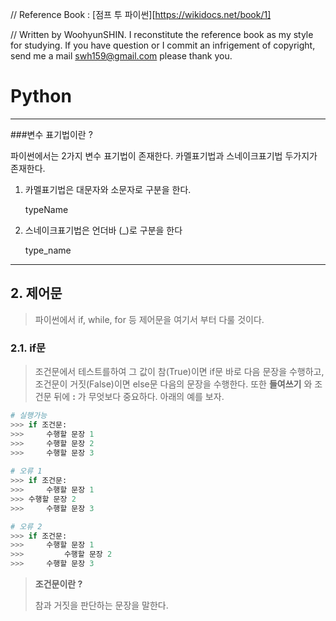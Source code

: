 // Reference Book : [점프 투 파이썬][https://wikidocs.net/book/1]

// Written by WoohyunSHIN. I reconstitute the reference book as my style for studying. If you have question or I commit an infrigement of copyright, send me a mail swh159@gmail.com please thank you.

# Python

***

###변수 표기법이란 ?

파이썬에서는 2가지 변수 표기법이 존재한다. 카멜표기법과 스네이크표기법 두가지가 존재한다.  

1. 카멜표기법은 대문자와 소문자로 구분을 한다.

   typeName

2. 스네이크표기법은 언더바 (_)로 구분을 한다

   type_name

***

## 2. 제어문

> 파이썬에서 if, while, for 등 제어문을 여기서 부터 다룰 것이다.

### 2.1. if문

> 조건문에서 테스트를하여 그 값이 참(True)이면 if문 바로 다음 문장을 수행하고, 조건문이 거짓(False)이면  else문 다음의 문장을 수행한다. 또한 **들여쓰기** 와 조건문 뒤에 **:** 가 무엇보다 중요하다. 아래의 예를 보자.

```python
# 실행가능
>>> if 조건문:
>>> 	수행할 문장 1
>>> 	수행할 문장 2
>>> 	수행할 문장 3
	
# 오류 1
>>> if 조건문:
>>> 	수행할 문장 1
>>> 수행할 문장 2
>>> 	수행할 문장 3

# 오류 2
>>> if 조건문:
>>> 	수행할 문장 1
>>> 		수행할 문장 2
>>> 	수행할 문장 3
```



> **조건문이란 ?**
>
> 참과 거짓을 판단하는 문장을 말한다.

